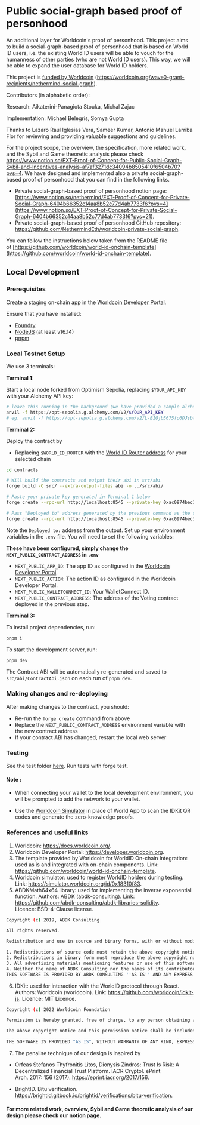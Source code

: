 # Public social-graph based proof of personhood

An additional layer for Worldcoin's proof of personhood. This project aims to build a social-graph-based proof of personhood that is based on World ID users,  i.e. the existing World ID users will be able to vouch for the humanness of other parties (who are not World ID users). This way, we will be able to expand the user database for World ID holders.

This project is [funded by Worldcoin](https://worldcoin.org/wave0-grant-recipients/nethermind-social-graph) (https://worldcoin.org/wave0-grant-recipients/nethermind-social-graph).

Contributors (in alphabetic order):

Research: Aikaterini-Panagiota Stouka, Michal Zajac

Implementation: Michael Belegris, Somya Gupta

Thanks to Lazaro Raul Iglesias Vera, Sameer Kumar, Antonio Manuel Larriba Flor for reviewing and providing valuable suggestions and guidelines. 

For the project scope, the overview, the specification, more related work, and the Sybil and Game theoretic analysis please check https://www.notion.so/EXT-Proof-of-Concept-for-Public-Social-Graph-Sybil-and-Incentives-analysis-af7af3271dc34094b8505410f6504b70?pvs=4.
We have designed and implemented also a private social-graph-based proof of personhood that you can find in the following links. 

- Private social-graph-based proof of personhood notion page: [https://www.notion.so/nethermind/EXT-Proof-of-Concept-for-Private-Social-Graph-6404b66352c14aa8b52c77d4ab7733f6?pvs=4](https://www.notion.so/EXT-Proof-of-Concept-for-Private-Social-Graph-6404b66352c14aa8b52c77d4ab7733f6?pvs=21).
- Private social-graph-based proof of personhood GitHub repository: https://github.com/NethermindEth/worldcoin-private-social-graph.

You can follow the instructions below taken from the README file of [https://github.com/worldcoin/world-id-onchain-template](https://github.com/worldcoin/world-id-onchain-template).

## Local Development

### Prerequisites

Create a staging on-chain app in the [Worldcoin Developer Portal](https://developer.worldcoin.org).

Ensure that you have installed:
- [Foundry](https://book.getfoundry.sh/getting-started/installation)
- [NodeJS](https://nodejs.org/en/download) (at least v16.14)
- [pnpm](https://pnpm.io/installation)

### Local Testnet Setup

We use 3 terminals:

**Terminal 1:**

Start a local node forked from Optimism Sepolia, replacing `$YOUR_API_KEY` with your Alchemy API key:

```bash
# leave this running in the background (we have provided a sample alchemy api key for simplicity)
anvil -f https://opt-sepolia.g.alchemy.com/v2/$YOUR_API_KEY
# eg. anvil -f https://opt-sepolia.g.alchemy.com/v2/L-B1Qjb5675fo6DJsblLYYjlfrvCPXY9
```

**Terminal 2:**

Deploy the contract by
- Replacing `$WORLD_ID_ROUTER` with the [World ID Router address](https://docs.worldcoin.org/reference/address-book) for your selected chain

```bash
cd contracts

# Will build the contracts and output their abi in src/abi
forge build -C src/ --extra-output-files abi -o ../src/abi/

# Paste your private key generated in Terminal 1 below
forge create --rpc-url http://localhost:8545 --private-key 0xac0974bec39a17e36ba4a6b4d238ff944bacb478cbed5efcae784d7bf4f2ff80 src/Contract.sol:Contract --constructor-args 0x11cA3127182f7583EfC416a8771BD4d11Fae4334 app_staging_3cd5392cb0348670bcc22377e6090a68 verify-worldid

# Pass "Deployed to" address generated by the previous command as the constructor arg of voting contract being created below
forge create --rpc-url http://localhost:8545 --private-key 0xac0974bec39a17e36ba4a6b4d238ff944bacb478cbed5efcae784d7bf4f2ff80 src/voting.sol:Voting --constructor-args 0x97915c43511f8cB4Fbe7Ea03B96EEe940eC4AF12
```

Note the `Deployed to:` address from the output.
Set up your environment variables in the `.env` file. You will need to set the following variables:

**These have been configured, simply change the `NEXT_PUBLIC_CONTRACT_ADDRESS` in `.env`**

- `NEXT_PUBLIC_APP_ID`: The app ID as configured in the [Worldcoin Developer Portal](https://developer.worldcoin.org).
- `NEXT_PUBLIC_ACTION`: The action ID as configured in the Worldcoin Developer Portal.
- `NEXT_PUBLIC_WALLETCONNECT_ID`: Your WalletConnect ID.
- `NEXT_PUBLIC_CONTRACT_ADDRESS`: The address of the Voting contract deployed in the previous step.


**Terminal 3:**

To install project dependencies, run:

```bash
pnpm i
```

To start the development server, run:

```bash
pnpm dev
```

The Contract ABI will be automatically re-generated and saved to `src/abi/ContractAbi.json` on each run of `pnpm dev`.

### Making changes and re-deploying

After making changes to the contract, you should:

- Re-run the `forge create` command from above
- Replace the `NEXT_PUBLIC_CONTRACT_ADDRESS` environment variable with the new contract address
- If your contract ABI has changed, restart the local web server

### Testing

See the test folder [here](./contracts/test/WorldcoinSocialGraphVoting.t.sol). Run tests with forge test.

#### Note :
- When connecting your wallet to the local development environment, you will be prompted to add the network to your wallet.

- Use the [Worldcoin Simulator](https://simulator.worldcoin.org) in place of World App to scan the IDKit QR codes and generate the zero-knowledge proofs.

### References and useful links

1. Worldcoin: https://docs.worldcoin.org/.
2. Worldcoin Developer Portal: https://developer.worldcoin.org.
3. The template provided by Worldcoin for WorldID On-chain Integration: used as is and integrated with on-chain components. Link: https://github.com/worldcoin/world-id-onchain-template.
4. Worldcoin simulator: used to register WorldID holders during testing. Link: https://simulator.worldcoin.org/id/0x18310f83.
5. ABDKMath64x64 library: used for implementing the inverse exponential function. Authors: ABDK (abdk-consulting). Link: https://github.com/abdk-consulting/abdk-libraries-solidity. Licence: BSD-4-Clause license.

```bash
Copyright (c) 2019, ABDK Consulting

All rights reserved.

Redistribution and use in source and binary forms, with or without modification, are permitted provided that the following conditions are met:

1. Redistributions of source code must retain the above copyright notice, this list of conditions and the following disclaimer.
2. Redistributions in binary form must reproduce the above copyright notice, this list of conditions and the following disclaimer in the documentation and/or other materials provided with the distribution.
3. All advertising materials mentioning features or use of this software must display the following acknowledgement: This product includes software developed by ABDK Consulting.
4. Neither the name of ABDK Consulting nor the names of its contributors may be used to endorse or promote products derived from this software without specific prior written permission.
THIS SOFTWARE IS PROVIDED BY ABDK CONSULTING ''AS IS'' AND ANY EXPRESS OR IMPLIED WARRANTIES, INCLUDING, BUT NOT LIMITED TO, THE IMPLIED WARRANTIES OF MERCHANTABILITY AND FITNESS FOR A PARTICULAR PURPOSE ARE DISCLAIMED. IN NO EVENT SHALL ABDK CONSULTING BE LIABLE FOR ANY DIRECT, INDIRECT, INCIDENTAL, SPECIAL, EXEMPLARY, OR CONSEQUENTIAL DAMAGES (INCLUDING, BUT NOT LIMITED TO, PROCUREMENT OF SUBSTITUTE GOODS OR SERVICES; LOSS OF USE, DATA, OR PROFITS; OR BUSINESS INTERRUPTION) HOWEVER CAUSED AND ON ANY THEORY OF LIABILITY, WHETHER IN CONTRACT, STRICT LIABILITY, OR TORT (INCLUDING NEGLIGENCE OR OTHERWISE) ARISING IN ANY WAY OUT OF THE USE OF THIS SOFTWARE, EVEN IF ADVISED OF THE POSSIBILITY OF SUCH DAMAGE.
```

6. IDKit: used for interaction with the WorldID protocol through React. Authors: Worldcoin (worldcoin). Link: https://github.com/worldcoin/idkit-js. Licence: MIT Licence.
```bash
Copyright (c) 2022 Worldcoin Foundation

Permission is hereby granted, free of charge, to any person obtaining a copy of this software and associated documentation files (the "Software"), to deal in the Software without restriction, including without limitation the rights to use, copy, modify, merge, publish, distribute, sublicense, and/or sell copies of the Software, and to permit persons to whom the Software is furnished to do so, subject to the following conditions:

The above copyright notice and this permission notice shall be included in all copies or substantial portions of the Software.

THE SOFTWARE IS PROVIDED "AS IS", WITHOUT WARRANTY OF ANY KIND, EXPRESS OR IMPLIED, INCLUDING BUT NOT LIMITED TO THE WARRANTIES OF MERCHANTABILITY, FITNESS FOR A PARTICULAR PURPOSE AND NONINFRINGEMENT. IN NO EVENT SHALL THE AUTHORS OR COPYRIGHT HOLDERS BE LIABLE FOR ANY CLAIM, DAMAGES OR OTHER LIABILITY, WHETHER IN AN ACTION OF CONTRACT, TORT OR OTHERWISE, ARISING FROM, OUT OF OR IN CONNECTION WITH THE SOFTWARE OR THE USE OR OTHER DEALINGS IN THE SOFTWARE.
```

7. The penalise technique of our design is inspired by
- Orfeas Stefanos Thyfronitis Litos, Dionysis Zindros: Trust Is Risk: A Decentralized Financial Trust Platform. IACR Cryptol. ePrint Arch. 2017: 156 (2017). https://eprint.iacr.org/2017/156.

- BrightID. Bitu verification. https://brightid.gitbook.io/brightid/verifications/bitu-verification.

#### For more related work, overview, Sybil and Game theoretic analysis of our design please check our notion page.

